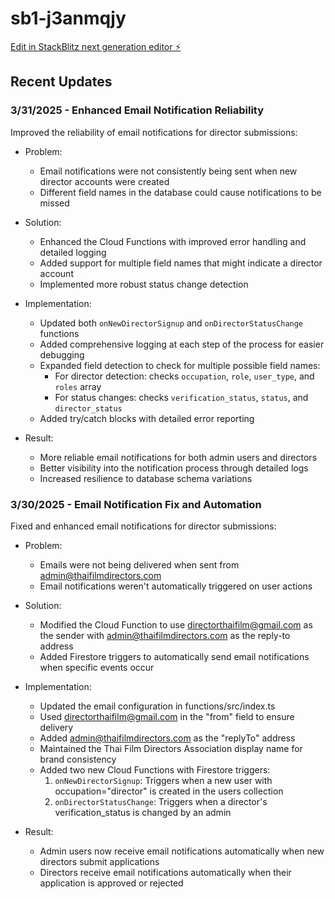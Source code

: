 # sb1-j3anmqjy

[Edit in StackBlitz next generation editor ⚡️](https://stackblitz.com/~/github.com/MdSponx/sb1-j3anmqjy)

## Recent Updates

### 3/31/2025 - Enhanced Email Notification Reliability

Improved the reliability of email notifications for director submissions:

- Problem: 
  - Email notifications were not consistently being sent when new director accounts were created
  - Different field names in the database could cause notifications to be missed

- Solution: 
  - Enhanced the Cloud Functions with improved error handling and detailed logging
  - Added support for multiple field names that might indicate a director account
  - Implemented more robust status change detection

- Implementation:
  - Updated both `onNewDirectorSignup` and `onDirectorStatusChange` functions
  - Added comprehensive logging at each step of the process for easier debugging
  - Expanded field detection to check for multiple possible field names:
    - For director detection: checks `occupation`, `role`, `user_type`, and `roles` array
    - For status changes: checks `verification_status`, `status`, and `director_status`
  - Added try/catch blocks with detailed error reporting

- Result: 
  - More reliable email notifications for both admin users and directors
  - Better visibility into the notification process through detailed logs
  - Increased resilience to database schema variations

### 3/30/2025 - Email Notification Fix and Automation

Fixed and enhanced email notifications for director submissions:

- Problem: 
  - Emails were not being delivered when sent from admin@thaifilmdirectors.com
  - Email notifications weren't automatically triggered on user actions

- Solution: 
  - Modified the Cloud Function to use directorthaifilm@gmail.com as the sender with admin@thaifilmdirectors.com as the reply-to address
  - Added Firestore triggers to automatically send email notifications when specific events occur

- Implementation:
  - Updated the email configuration in functions/src/index.ts
  - Used directorthaifilm@gmail.com in the "from" field to ensure delivery
  - Added admin@thaifilmdirectors.com as the "replyTo" address
  - Maintained the Thai Film Directors Association display name for brand consistency
  - Added two new Cloud Functions with Firestore triggers:
    1. `onNewDirectorSignup`: Triggers when a new user with occupation="director" is created in the users collection
    2. `onDirectorStatusChange`: Triggers when a director's verification_status is changed by an admin

- Result: 
  - Admin users now receive email notifications automatically when new directors submit applications
  - Directors receive email notifications automatically when their application is approved or rejected
